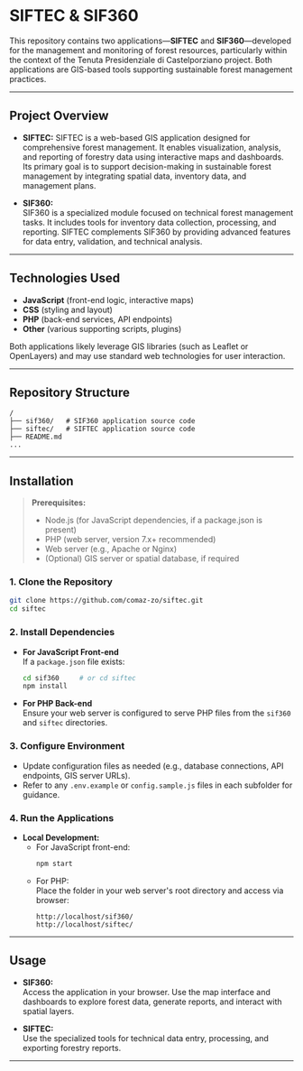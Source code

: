 # SIFTEC & SIF360

This repository contains two applications—**SIFTEC** and **SIF360**—developed for the management and monitoring of forest resources, particularly within the context of the Tenuta Presidenziale di Castelporziano project. Both applications are GIS-based tools supporting sustainable forest management practices.

---

## Project Overview

- **SIFTEC:** 
  SIFTEC is a web-based GIS application designed for comprehensive forest management. It enables visualization, analysis, and reporting of forestry data using interactive maps and dashboards. Its primary goal is to support decision-making in sustainable forest management by integrating spatial data, inventory data, and management plans.

- **SIF360:**  
  SIF360 is a specialized module focused on technical forest management tasks. It includes tools for inventory data collection, processing, and reporting. SIFTEC complements SIF360 by providing advanced features for data entry, validation, and technical analysis.

---

## Technologies Used

- **JavaScript** (front-end logic, interactive maps)
- **CSS** (styling and layout)
- **PHP** (back-end services, API endpoints)
- **Other** (various supporting scripts, plugins)

Both applications likely leverage GIS libraries (such as Leaflet or OpenLayers) and may use standard web technologies for user interaction.

---

## Repository Structure

```
/
├── sif360/   # SIF360 application source code
├── siftec/   # SIFTEC application source code
├── README.md
...
```

---

## Installation

> **Prerequisites:**  
> - Node.js (for JavaScript dependencies, if a package.json is present)  
> - PHP (web server, version 7.x+ recommended)  
> - Web server (e.g., Apache or Nginx)  
> - (Optional) GIS server or spatial database, if required

### 1. Clone the Repository

```bash
git clone https://github.com/comaz-zo/siftec.git
cd siftec
```

### 2. Install Dependencies

- **For JavaScript Front-end**  
  If a `package.json` file exists:

  ```bash
  cd sif360     # or cd siftec
  npm install
  ```

- **For PHP Back-end**  
  Ensure your web server is configured to serve PHP files from the `sif360` and `siftec` directories.

### 3. Configure Environment

- Update configuration files as needed (e.g., database connections, API endpoints, GIS server URLs).
- Refer to any `.env.example` or `config.sample.js` files in each subfolder for guidance.

### 4. Run the Applications

- **Local Development:**
  - For JavaScript front-end:  
    ```bash
    npm start
    ```
  - For PHP:  
    Place the folder in your web server's root directory and access via browser:
    ```
    http://localhost/sif360/
    http://localhost/siftec/
    ```

---

## Usage

- **SIF360:**  
  Access the application in your browser. Use the map interface and dashboards to explore forest data, generate reports, and interact with spatial layers.

- **SIFTEC:**  
  Use the specialized tools for technical data entry, processing, and exporting forestry reports.

---


